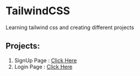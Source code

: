 # TailwindCSS
Learning tailwind css and creating different projects
## Projects:
1. SignUp Page : <a href="https://cjpj007.github.io/TailwindCSS/signup/signup.html">Click Here</a>
2. Login Page : <a href="https://cjpj007.github.io/TailwindCSS/login/login.html">Click Here</a>
